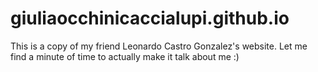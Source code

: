# giuliaocchinicaccialupi.github.io


This is a copy of my friend Leonardo Castro Gonzalez's website. Let me find a minute of time to actually make it talk about me :) 
